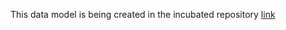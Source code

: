 This data model is being created in the incubated repository [link](https://github.com/smart-data-models/incubated/tree/master/RawWaterManagement/RegulationGate)